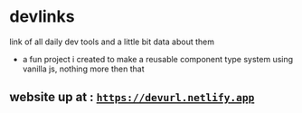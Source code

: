 # devlinks
link of all daily dev tools and a little bit data about them 
- a fun project i created to make a reusable component type system using vanilla js, nothing more then that
## website up at :  [`https://devurl.netlify.app`](https://devurl.netlify.app)
